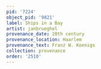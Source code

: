 ```yaml
---
pid: '7224'
object_pid: '9821'
label: Ships in a Bay
artist: janbrueghel
provenance_date: 20th century
provenance_location: Haarlem
provenance_text: Franz W. Koenigs
collection: provenance
order: '2510'
---
```

